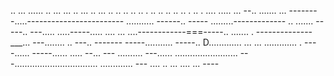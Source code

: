 .. ... ...... .. ... ... .. ... .. ... .. .. .. .. .. . .. .. .. .. .. . .. . .... 
..... ...
--.. .......
... --------.....------------------------
........... ------.. -----
.........-------------
.. ....... -----.. 
---..... .....-----..... ....
... ....------------===-----.. ....... . 
--------------___... ---........ .. ---.. -------
-----........... -----.. D............. 
... ... ............. . ----...... -----...... ..... --... ---
.......... ---...... 
......................... 
---................................. 
............. ---
.... 
.. 
... ....    ... ----
